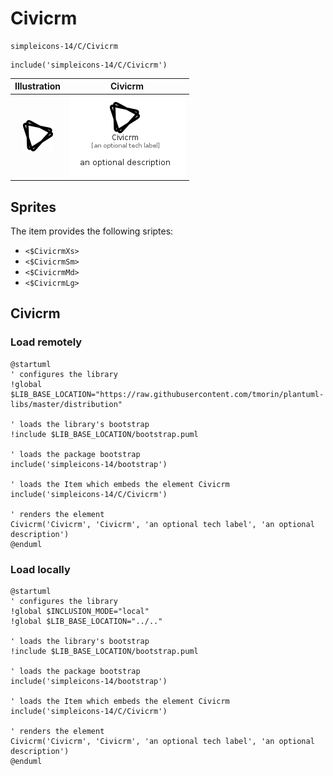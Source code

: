 # Civicrm


```text
simpleicons-14/C/Civicrm
```

```text
include('simpleicons-14/C/Civicrm')
```



| Illustration | Civicrm |
| :---: | :---: |
| ![illustration for Illustration](../../simpleicons-14/C/Civicrm.png) | ![illustration for Civicrm](../../simpleicons-14/C/Civicrm.Local.png) |



## Sprites
The item provides the following sriptes:

- `<$CivicrmXs>`
- `<$CivicrmSm>`
- `<$CivicrmMd>`
- `<$CivicrmLg>`





## Civicrm

### Load remotely
```plantuml
@startuml
' configures the library
!global $LIB_BASE_LOCATION="https://raw.githubusercontent.com/tmorin/plantuml-libs/master/distribution"

' loads the library's bootstrap
!include $LIB_BASE_LOCATION/bootstrap.puml

' loads the package bootstrap
include('simpleicons-14/bootstrap')

' loads the Item which embeds the element Civicrm
include('simpleicons-14/C/Civicrm')

' renders the element
Civicrm('Civicrm', 'Civicrm', 'an optional tech label', 'an optional description')
@enduml
```

### Load locally
```plantuml
@startuml
' configures the library
!global $INCLUSION_MODE="local"
!global $LIB_BASE_LOCATION="../.."

' loads the library's bootstrap
!include $LIB_BASE_LOCATION/bootstrap.puml

' loads the package bootstrap
include('simpleicons-14/bootstrap')

' loads the Item which embeds the element Civicrm
include('simpleicons-14/C/Civicrm')

' renders the element
Civicrm('Civicrm', 'Civicrm', 'an optional tech label', 'an optional description')
@enduml
```

